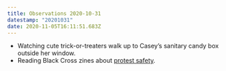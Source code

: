 ```yaml
---
title: Observations 2020-10-31
datestamp: "20201031"
date: 2020-11-05T16:11:51.683Z
---
```

- Watching cute trick-or-treaters walk up to Casey’s sanitary candy box outside her window.
- Reading Black Cross zines about [protest safety](https://www.sproutdistro.com/catalog/zines/direct-action/).